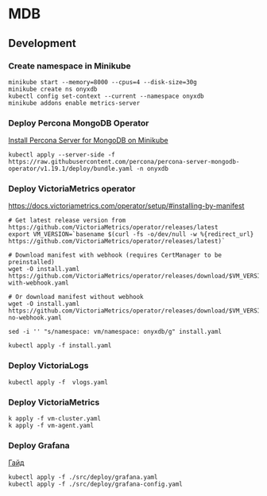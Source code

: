 # MDB

## Development

### Create namespace in Minikube

```shell
minikube start --memory=8000 --cpus=4 --disk-size=30g
minikube create ns onyxdb
kubectl config set-context --current --namespace onyxdb
minikube addons enable metrics-server
```

### Deploy Percona MongoDB Operator

[Install Percona Server for MongoDB on Minikube](https://docs.percona.com/percona-operator-for-mongodb/minikube.html)

```shell
kubectl apply --server-side -f https://raw.githubusercontent.com/percona/percona-server-mongodb-operator/v1.19.1/deploy/bundle.yaml -n onyxdb
```

### Deploy VictoriaMetrics operator

https://docs.victoriametrics.com/operator/setup/#installing-by-manifest 
```shell
# Get latest release version from https://github.com/VictoriaMetrics/operator/releases/latest
export VM_VERSION=`basename $(curl -fs -o/dev/null -w %{redirect_url} https://github.com/VictoriaMetrics/operator/releases/latest)`

# Download manifest with webhook (requires CertManager to be preinstalled)
wget -O install.yaml https://github.com/VictoriaMetrics/operator/releases/download/$VM_VERSION/install-with-webhook.yaml

# Or download manifest without webhook
wget -O install.yaml https://github.com/VictoriaMetrics/operator/releases/download/$VM_VERSION/install-no-webhook.yaml

sed -i '' "s/namespace: vm/namespace: onyxdb/g" install.yaml

kubectl apply -f install.yaml
```

### Deploy VictoriaLogs

```shell
kubectl apply -f  vlogs.yaml
```

### Deploy VictoriaMetrics
```shell
k apply -f vm-cluster.yaml
k apply -f vm-agent.yaml
```

### Deploy Grafana

[Гайд](https://docs.victoriametrics.com/guides/getting-started-with-vm-operator/#)
```shell
kubectl apply -f ./src/deploy/grafana.yaml
kubectl apply -f ./src/deploy/grafana-config.yaml
```
